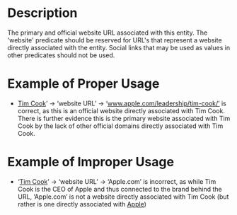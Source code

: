 # Description
The primary and official website URL associated with this entity. The 'website' predicate should be reserved for URL's that represent a website directly associated with the entity. Social links that may be used as values in other predicates should not be used.

# Example of Proper Usage
*  [Tim Cook](https://golden.com/wiki/Tim_Cook-N9YN83)’ -> ‘website URL’ -> ‘www.apple.com/leadership/tim-cook/’ is correct, as this is an official website directly associated with Tim Cook. There is further evidence this is the primary website associated with Tim Cook by the lack of other official domains directly associated with Tim Cook.

# Example of Improper Usage
* ‘[Tim Cook](https://golden.com/wiki/Tim_Cook-N9YN83)’ -> ‘website URL’ -> ‘Apple.com’ is incorrect, as while Tim Cook is the CEO of Apple and thus connected to the brand behind the URL, ‘Apple.com’ is not a website directly associated with Tim Cook (but rather is one directly associated with [Apple](https://golden.com/wiki/Apple_(company)-5NB))